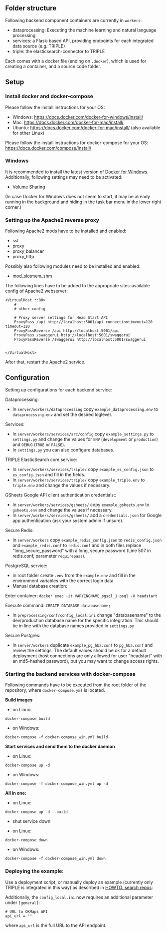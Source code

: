 ## Folder structure

Following backend component containers are currently in `workers`:

* dataprocessing: Executing the machine learning and natural language processing
* services: a Flask-based API, providing endpoints for each integrated data source (e.g. TRIPLE)
* triple: the elasticsearch-connector to TRIPLE

Each comes with a docker file (ending on `.docker`), which is used for creating a container, and a source code folder.

## Setup

### Install docker and docker-compose

Please follow the install instructions for your OS:

* Windows: https://docs.docker.com/docker-for-windows/install/
* Mac: https://docs.docker.com/docker-for-mac/install/
* Ubuntu: https://docs.docker.com/docker-for-mac/install/ (also available for other Linux)

Please follow the install instructions for docker-compose for your OS: https://docs.docker.com/compose/install/

### Windows

It is recommended to install the latest version of [Docker for Windows](https://hub.docker.com/editions/community/docker-ce-desktop-windows).
Additionally, following settings may need to be activated:

* [Volume Sharing](https://docs.microsoft.com/en-us/visualstudio/containers/troubleshooting-docker-errors?view=vs-2019)

(In case Docker for Windows does not seem to start, it may be already running in the background and hiding in the task bar menu in the lower right corner.)

### Setting up the Apache2 reverse proxy

Following Apache2 mods have to be installed and enabled:

* ssl
* proxy
* proxy_balancer
* proxy_http

Possibly also following modules need to be installed and enabled:
* mod_slotmem_shm

The following lines have to be added to the appropriate sites-available config of Apache2 webserver:

```
<VirtualHost *:80>
    #
    # other config

    # Proxy server settings for Head Start API
  	ProxyPass /api http://localhost:5001/api connectiontimeout=120 timeout=120
  	ProxyPassReverse /api http://localhost:5001/api
  	ProxyPass /swaggerui http://localhost:5001/swaggerui
  	ProxyPassReverse /swaggerui http://localhost:5001/swaggerui


</VirtualHost>
```

After that, restart the Apache2 service.

## Configuration

Setting up configurations for each backend service:

Dataprocessing:
* In `server/workers/dataprocessing` copy `example_dataprocessing.env` to `dataprocessing.env` and set the desired loglevel.

Services:
* In `server/workers/services/src/config` copy `example_settings.py` to `settings.py` and change the values for `ENV` (`development` or `production`) and `DEBUG` (`TRUE` or `FALSE`).
* In `settings.py` you can also configure databases.


TRIPLE ElasticSearch core service:
* In `server/workers/services/triple/` copy `example_es_config.json` to `es_config.json` and fill in the fields.
* In `server/workers/services/triple/` copy `example_triple.env` to `triple.env` and change the values if necessary.

GSheets Google API client authentication credentials::
* In `server/workers/services/gsheets/` copy `example_gsheets.env` to `gsheets.env` and change the values if necessary.
* In `server/workers/services/gsheets/` add a `credentials.json` for Google app authentication (ask your system admin if unsure).


Secure Redis:
* In `server/workers` copy `example_redis_config.json` to `redis_config.json`  and `example_redis.conf` to `redis.conf` and in both files replace "long_secure_password" with a long, secure password (Line 507 in redis.conf, parameter `requirepass`).


PostgreSQL service:
* In root folder create `.env` from the `example.env` and fill in the environment variables with the correct login data.
* Manual database creation:

Enter container: `docker exec -it VARYINGNAME_pgsql_1 psql -U headstart`

Execute command: `CREATE DATABASE databasename;`

* In `preprocessing/conf/config_local.ini` change "databasename" to the dev/production database name for the specific integration. This should be in line with the database names provided in `settings.py`

Secure Postgres:
* In `server/workers` duplicate `example_pg_hba.conf` to `pg_hba.conf` and review the settings. The default values should be ok for a default deployment (host connections are only allowed for user "headstart" with an md5-hashed password), but you may want to change access rights.

### Starting the backend services with docker-compose

Following commands have to be executed from the root folder of the repository, where `docker-compose.yml` is located.

**Build images**

* on Linux:
```
docker-compose build
```

* on Windows:
```
docker-compose -f docker-compose_win.yml build
```

**Start services and send them to the docker daemon**

* on Linux:
```
docker-compose up -d
```

* on Windows:
```
docker-compose -f docker-compose_win.yml up -d
```

**All in one:**

* on Linux:
```
docker-compose up -d --build
```

* shut service down

* on Linux:
```
docker-compose down
```

* on Windows:
```
docker-compose -f docker-compose_win.yml down
```

### Deploying the example:

Use a deployment script, or manually deploy an example (currently only TRIPLE is integrated in this way) as described in [HOWTO: search repos](../../doc/howto_search_repos.md):

Additionally, the `config_local.ini` now requires an additional parameter under `[general]`:

```
# URL to OKMaps API
api_url = ""

```

where `api_url` is the full URL to the API endpoint.
